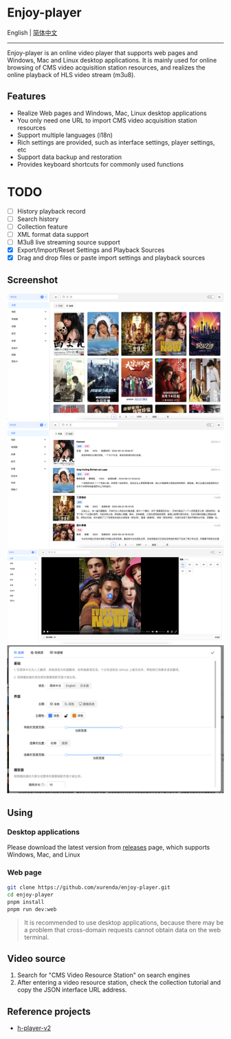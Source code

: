 # Enjoy-player

English | [简体中文](./README-zh_CN.md)

---

Enjoy-player is an online video player that supports web pages and Windows, Mac and Linux desktop applications. It is mainly used for online browsing of CMS video acquisition station resources, and realizes the online playback of HLS video stream (m3u8).

## Features

- Realize Web pages and Windows, Mac, Linux desktop applications
- You only need one URL to import CMS video acquisition station resources
- Support multiple languages (i18n)
- Rich settings are provided, such as interface settings, player settings, etc
- Support data backup and restoration
- Provides keyboard shortcuts for commonly used functions

# TODO

- [ ] History playback record
- [ ] Search history
- [ ] Collection feature
- [ ] XML format data support
- [ ] M3u8 live streaming source support
- [x] Export/Import/Reset Settings and Playback Sources
- [x] Drag and drop files or paste import settings and playback sources

## Screenshot

![Screenshot](./screenshot/1.png)
![Screenshot](./screenshot/2.png)
![Screenshot](./screenshot/3.png)
![Screenshot](./screenshot/4.png)

## Using

### Desktop applications

Please download the latest version from [releases](https://github.com/xurenda/enjoy-player/releases) page, which supports Windows, Mac, and Linux

### Web page

```sh
git clone https://github.com/xurenda/enjoy-player.git
cd enjoy-player
pnpm install
pnpm run dev:web
```

> It is recommended to use desktop applications, because there may be a problem that cross-domain requests cannot obtain data on the web terminal.

## Video source

1. Search for "CMS Video Resource Station" on search engines
2. After entering a video resource station, check the collection tutorial and copy the JSON interface URL address.

## Reference projects

- [h-player-v2](https://github.com/ZyqGitHub1/h-player-v2)
